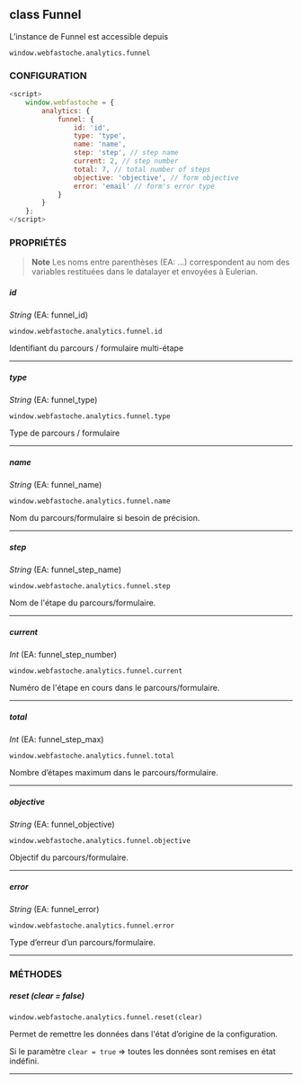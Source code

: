 ## class Funnel

L’instance de Funnel est accessible depuis

`window.webfastoche.analytics.funnel`

### CONFIGURATION

```javascript
<script>
    window.webfastoche = {
        analytics: {
            funnel: {
                id: 'id',
                type: 'type',
                name: 'name',
                step: 'step', // step name
                current: 2, // step number
                total: 7, // total number of steps
                objective: 'objective', // form objective
                error: 'email' // form's error type
            }
        }
    };
</script>
```

### PROPRIÉTÉS

> **Note**
> Les noms entre parenthèses (EA: …) correspondent au nom des variables restituées dans le datalayer et envoyées à Eulerian.


##### id

_String_ (EA: funnel\_id)

`window.webfastoche.analytics.funnel.id`

Identifiant du parcours / formulaire multi-étape

* * *

##### type

_String_ (EA: funnel\_type)

`window.webfastoche.analytics.funnel.type`

Type de parcours / formulaire

* * *

##### name

_String_ (EA: funnel\_name)

`window.webfastoche.analytics.funnel.name`

Nom du parcours/formulaire si besoin de précision.

* * *

##### step

_String_ (EA: funnel\_step\_name)

`window.webfastoche.analytics.funnel.step`

Nom de l'étape du parcours/formulaire.

* * *

##### current

_Int_ (EA: funnel\_step\_number)

`window.webfastoche.analytics.funnel.current`

Numéro de l'étape en cours dans le parcours/formulaire.

* * *

##### total

_Int_ (EA: funnel\_step\_max)

`window.webfastoche.analytics.funnel.total`

Nombre d’étapes maximum dans le parcours/formulaire.

* * *

##### objective

_String_ (EA: funnel\_objective)

`window.webfastoche.analytics.funnel.objective`

Objectif du parcours/formulaire.

* * *

##### error

_String_ (EA: funnel\_error)

`window.webfastoche.analytics.funnel.error`

Type d’erreur d’un parcours/formulaire.

* * *

### MÉTHODES

##### reset (clear = false)

`window.webfastoche.analytics.funnel.reset(clear)`

Permet de remettre les données dans l'état d’origine de la configuration.

Si le paramètre `clear = true` => toutes les données sont remises en état indéfini.

* * *
